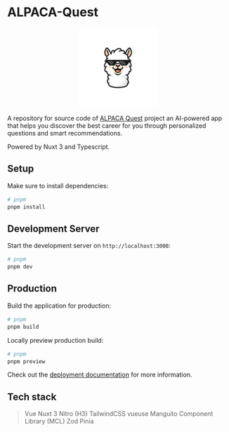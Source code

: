 # ALPACA-Quest

<div align="center">
  <a href="https://alpaca-quest.vercel.app/" target="_blank">
    <img width="180" src="public/web-app-manifest-512x512.png" alt="ALPACAQuest Logo" />
  </a>
</div>

A repository for source code of [ALPACA Quest](https://alpaca-quest.vercel.app/) project an AI-powered app that helps you discover the best career for you through personalized questions and smart recommendations.

Powered by Nuxt 3 and Typescript.

## Setup

Make sure to install dependencies:

```bash
# pnpm
pnpm install
```

## Development Server

Start the development server on `http://localhost:3000`:

```bash
# pnpm
pnpm dev
```

## Production

Build the application for production:

```bash
# pnpm
pnpm build
```

Locally preview production build:

```bash
# pnpm
pnpm preview
```

Check out the [deployment documentation](https://nuxt.com/docs/getting-started/deployment) for more information.

## Tech stack

> Vue
> Nuxt 3
> Nitro (H3)
> TailwindCSS
> vueuse
> Manguito Component Library (MCL)
> Zod
> Pinia
